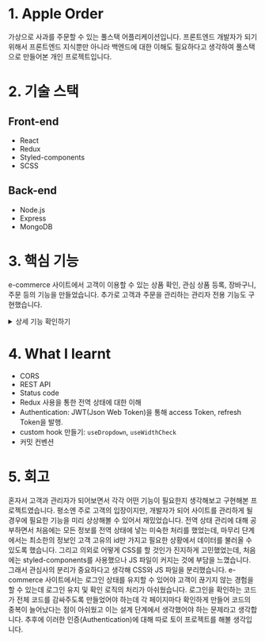 # 1. Apple Order

가상으로 사과를 주문할 수 있는 풀스택 어플리케이션입니다.
프론트엔드 개발자가 되기 위해서 프론트엔드 지식뿐만 아니라 백엔드에 대한 이해도 필요하다고 생각하여 풀스택으로 만들어본 개인 프로젝트입니다.

# 2. 기술 스택

## Front-end

- React
- Redux
- Styled-components
- SCSS

## Back-end

- Node.js
- Express
- MongoDB

# 3. 핵심 기능

e-commerce 사이트에서 고객이 이용할 수 있는 상품 확인, 관심 상품 등록, 장바구니, 주문 등의 기능을 만들었습니다.
추가로 고객과 주문을 관리하는 관리자 전용 기능도 구현했습니다.

<details>
<summary>상세 기능 확인하기</summary>

<h3>고객을 위한 기능</h3>

- 회원가입
- 로그인, 로그아웃
- 관심 상품 등록
- 장바구니
  - 상품 삭제
  - 상품 수량 수정
- 상품 주문
- 주문 조회
- 관심 상품 조회

<h3>관리자 기능</h3>

- 고객 조회, 삭제
- 주문 조회
- 상품 조회, 등록, 삭제
- 배송 상태 변경

</details>

# 4. What I learnt

- CORS
- REST API
- Status code
- Redux 사용을 통한 전역 상태에 대한 이해
- Authentication: JWT(Json Web Token)을 통해 access Token, refresh Token을 발행.
- custom hook 만들기: `useDropdown`, `useWidthCheck`
- 커밋 컨벤션

# 5. 회고

혼자서 고객과 관리자가 되어보면서 각각 어떤 기능이 필요한지 생각해보고 구현해본 프로젝트였습니다. 평소엔 주로 고객의 입장이지만, 개발자가 되어 사이트를 관리하게 될 경우에 필요한 기능을 미리 상상해볼 수 있어서 재밌었습니다.
전역 상태 관리에 대해 공부하면서 처음에는 모든 정보를 전역 상태에 넣는 미숙한 처리를 했었는데, 마무리 단계에서는 최소한의 정보인 고객 고유의 id만 가지고 필요한 상황에서 데이터를 불러올 수 있도록 했습니다.
그리고 의외로 어떻게 CSS를 할 것인가 진지하게 고민했었는데, 처음에는 styled-components를 사용했으나 JS 파일이 커지는 것에 부담을 느꼈습니다. 그래서 관심사의 분리가 중요하다고 생각해 CSS와 JS 파일을 분리했습니다.
e-commerce 사이트에서는 로그인 상태를 유지할 수 있어야 고객이 끊기지 않는 경험을 할 수 있는데 로그인 유지 및 확인 로직의 처리가 아쉬웠습니다. 로그인을 확인하는 코드가 전체 코드를 감싸주도록 만들었어야 하는데 각 페이지마다 확인하게 만들어 코드의 중복이 늘어났다는 점이 아쉬웠고 이는 설계 단계에서 생각했어야 하는 문제라고 생각합니다. 추후에 이러한 인증(Authentication)에 대해 따로 토이 프로젝트를 해볼 생각입니다.
